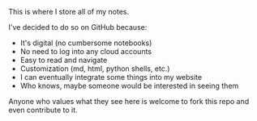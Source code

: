 This is where I store all of my notes.

I've decided to do so on GitHub because:
* It's digital (no cumbersome notebooks)
* No need to log into any cloud accounts
* Easy to read and navigate
* Customization (md, html, python shells, etc.)
* I can eventually integrate some things into my website
* Who knows, maybe someone would be interested in seeing them

Anyone who values what they see here is welcome to fork this repo and even contribute to it.
